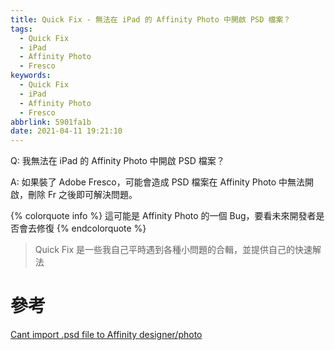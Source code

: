 ```yaml
---
title: Quick Fix - 無法在 iPad 的 Affinity Photo 中開啟 PSD 檔案？
tags:
  - Quick Fix
  - iPad
  - Affinity Photo
  - Fresco
keywords:
  - Quick Fix
  - iPad
  - Affinity Photo
  - Fresco
abbrlink: 5901fa1b
date: 2021-04-11 19:21:10
---
```


Q: 我無法在 iPad 的 Affinity Photo 中開啟 PSD 檔案？

A: 如果裝了 Adobe Fresco，可能會造成 PSD 檔案在 Affinity Photo 中無法開啟，刪除 Fr 之後即可解決問題。

<!-- more -->

{% colorquote info %}
這可能是 Affinity Photo 的一個 Bug，要看未來開發者是否會去修復
{% endcolorquote %}

> Quick Fix 是一些我自己平時遇到各種小問題的合輯，並提供自己的快速解法

# 參考

[Cant import .psd file to Affinity designer/photo](https://forum.affinity.serif.com/index.php?/topic/115770-cant-import-psd-file-to-affinity-designerphoto/)